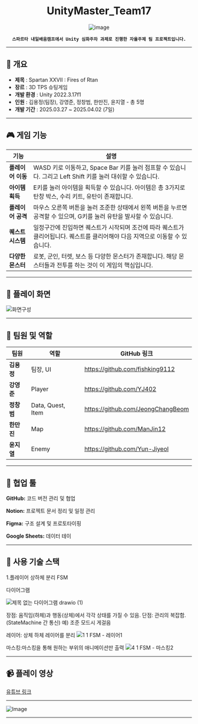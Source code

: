 
<div align="center">

# UnityMaster_Team17
  
![image](https://github.com/user-attachments/assets/1164d6c4-dbd9-4c86-8df0-396a8d611047)

**`스파르타 내일배움캠프에서 Unity 심화주차 과제로 진행한 자율주제 팀 프로젝트입니다.`**

</div>

---

## 📝 개요

* **제목** : Spartan XXVII : Fires of Rtan
* **장르** : 3D TPS 슈팅게임
* **개발 환경** : Unity 2022.3.17f1
* **인원** : 김용정(팀장), 강영준, 정창범, 한만진, 윤지열 - 총 5명
* **개발 기간** : 2025.03.27 ~ 2025.04.02 (7일)

---

## 🎮 게임 기능

| 기능 | 설명 |
|---|---|
|**플레이어 이동**|WASD 키로 이동하고, Space Bar 키를 눌러 점프할 수 있습니다. 그리고 Left Shift 키를 눌러 대쉬할 수 있습니다.|
|**아이템 획득**|E키를 눌러 아이템을 획득할 수 있습니다. 아이템은 총 3가지로 탄창 박스, 수리 키트, 유탄이 존재합니다.|
|**플레이어 공격**|마우스 오른쪽 버튼을 눌러 조준한 상태에서 왼쪽 버튼을 누르면 공격할 수 있으며, G키를 눌러 유탄을 발사할 수 있습니다.|
|**퀘스트 시스템**|일정구간에 진입하면 퀘스트가 시작되며 조건에 따라 퀘스트가 클리어됩니다. 퀘스트를 클리어해야 다음 지역으로 이동할 수 있습니다.|
|**다양한 몬스터**|로봇, 군인, 터렛, 보스 등 다양한 몬스터가 존재합니다. 해당 몬스터들과 전투를 하는 것이 이 게임의 핵심입니다.|

---

## 📸 플레이 화면

![화면구성](https://github.com/user-attachments/assets/5de8f87c-c752-4bc7-b382-a7a76671f772)

---

## 👥 팀원 및 역할


|팀원|역할|GitHub 링크|
|---|---|---|
|**김용정**|팀장, UI|https://github.com/fishking9112|
|**강영준**|Player|https://github.com/YJ402|
|**정창범**|Data, Quest, Item|https://github.com/JeongChangBeom|
|**한만진**|Map|https://github.com/ManJin12|
|**윤지열**|Enemy|https://github.com/Yun-Jiyeol|

--- 

## 🤝 협업 툴

**GitHub:** 코드 버전 관리 및 협업

**Notion:** 프로젝트 문서 정리 및 일정 관리

**Figma:** 구조 설계 및 프로토타이핑

**Google Sheets:** 데이터 테이

---

## 🔧 사용 기술 스택  


1.플레이어 상하체 분리 FSM 

다이어그램

![제목 없는 다이어그램 drawio (1)](https://github.com/user-attachments/assets/08de4312-917d-4658-9c73-04199cf3eaa8)

장점: 움직임(하체)과 행동(상체)에서 각각 상태를 가질 수 있음.
단점: 관리의 복잡함.(StateMachine 간 통신) 예) 조준 모드시 게걸음

레이어: 상체 하체 레이어를 분리
![1  1  FSM - 레이어1](https://github.com/user-attachments/assets/ed92cfe4-cb15-41a6-8013-ae80cd48a4ec)

마스킹:마스킹을 통해 원하는 부위의 애니메이션만 출력
![4  1  FSM - 마스킹2](https://github.com/user-attachments/assets/6f0a3f3b-0289-490d-8aee-eac0f95a0575)


---

## 📹 플레이 영상

[유튜브 링크](https://youtu.be/uby08K4Ww8U)

---


![Image](https://github.com/user-attachments/assets/3bc771db-eb3b-4f06-9c31-491d14bbf143)




---
